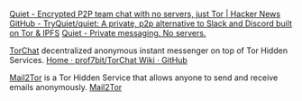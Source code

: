 
[Quiet - Encrypted P2P team chat with no servers, just Tor | Hacker News](https://news.ycombinator.com/item?id=37477512)
[GitHub - TryQuiet/quiet: A private, p2p alternative to Slack and Discord built on Tor & IPFS](https://github.com/TryQuiet/quiet)
[Quiet - Private messaging. No servers.](https://tryquiet.org/)

[TorChat](https://github.com/prof7bit/TorChat)
decentralized anonymous instant messenger on top of Tor Hidden Services.
[Home · prof7bit/TorChat Wiki · GitHub](https://github.com/prof7bit/TorChat/wiki)

[Mail2Tor](http://mail2tor.com/)
is a Tor Hidden Service that allows anyone to send and receive emails anonymously.
[Mail2Tor](http://mail2tor2zyjdctd.onion/)
